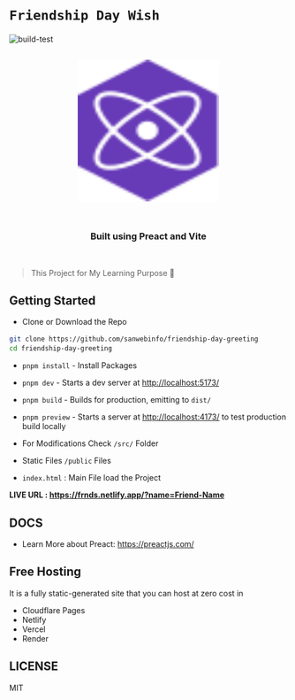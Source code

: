 # `Friendship Day Wish`

![build-test](https://github.com/sanwebinfo/friendship-day-greeting/workflows/build-test/badge.svg)  

<h2 align="center">
<img height="256" width="256" src="./src/assets/preact.svg"><br><br>
</h2>
<h3 align="center">Built using Preact and Vite</h3><br>

> This Project for My Learning Purpose 📑

## Getting Started

- Clone or Download the Repo

```sh
git clone https://github.com/sanwebinfo/friendship-day-greeting
cd friendship-day-greeting
```

- `pnpm install` - Install Packages

- `pnpm dev` - Starts a dev server at <http://localhost:5173/>

- `pnpm build` - Builds for production, emitting to `dist/`

- `pnpm preview` - Starts a server at <http://localhost:4173/> to test production build locally

- For Modifications Check `/src/` Folder
- Static Files `/public` Files
- `index.html` : Main File load the Project  

**LIVE URL : <https://frnds.netlify.app/?name=Friend-Name>**  

## DOCS

- Learn More about Preact: <https://preactjs.com/>

## Free Hosting

It is a fully static-generated site that you can host at zero cost in

- Cloudflare Pages
- Netlify
- Vercel
- Render

## LICENSE

MIT
